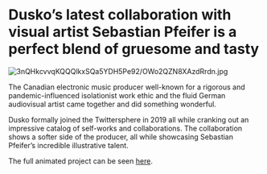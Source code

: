 # Dusko’s latest collaboration with visual artist Sebastian Pfeifer is a perfect blend of gruesome and tasty

![3nQHkcvvqKQQQlkxSQa5YDH5Pe92/OWo2QZN8XAzdRrdn.jpg](https://firebasestorage.googleapis.com:443/v0/b/type-c1c71.appspot.com/o/3nQHkcvvqKQQQlkxSQa5YDH5Pe92%2FOWo2QZN8XAzdRrdn.jpg?alt=media&token=3e4e56b8-ffd0-4fae-ae2e-3690772c1231)

The Canadian electronic music producer well-known for a rigorous and pandemic-influenced isolationist work ethic and the fluid German audiovisual artist came together and did something wonderful.

Dusko formally joined the Twittersphere in 2019 all while cranking out an impressive catalog of self-works and collaborations. 
The collaboration shows a softer side of the producer, all while showcasing Sebastian Pfeifer’s incredible illustrative talent.

The full animated project can be seen [here](https://everfresh-design.de/rainbow-vision).
